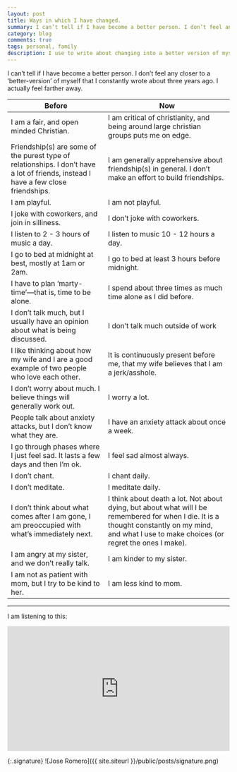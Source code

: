 ```yaml
---
layout: post
title: Ways in which I have changed.
summary: I can’t tell if I have become a better person. I don’t feel any closer to a ‘better-version’ of myself that I constantly wrote about three years ago. I actually feel farther away. 
category: blog
comments: true
tags: personal, family
description: I use to write about changing into a better version of myself. I am not sure that is happening. These are ways in which I have changed over the last couple of years.
---
```



I can’t tell if I have become a better person. I don’t feel any closer to a ‘better-version’ of myself that I constantly wrote about three years ago. I actually feel farther away.

| Before    | Now   |
| ------------------------------------------------------------------------- | ------------------------------------------------------------------------- |
| I am a fair, and open minded Christian.                                                                                            | I am critical of christianity, and being around large christian groups puts me on edge.                                                                                                            |
| Friendship(s) are some of the purest type of relationships. I don’t have a lot of friends, instead I have a few close friendships. | I am generally apprehensive about friendship(s) in general. I don’t make an effort to build friendships.                                                                                           |
| I am playful.                                                                                                                      | I am not playful.                                                                                                                                                                                  |
| I joke with coworkers, and join in silliness.                                                                                      | I don’t joke with coworkers.                                                                                                                                                                       |
| I listen to 2 - 3 hours of music a day.                                                                                            | I listen to music 10 - 12 hours a day.                                                                                                                                                             |
| I go to bed at midnight at best, mostly at 1am or 2am.                                                                             | I go to bed at least 3 hours before midnight.                                                                                                                                                      |
| I have to plan ‘marty-time’—that is, time to be alone.                                                                             | I spend about three times as much time alone as I did before.                                                                                                                                      |
| I don’t talk much, but I usually have an opinion about what is being discussed.                                                    | I don’t talk much outside of work                                                                                                                                                                  |
| I like thinking about how my wife and I are a good example of two people who love each other.                                      | It is continuously present before me, that my wife believes that I am a jerk/asshole.                                                                                                              |
| I don’t worry about much. I believe things will generally work out.                                                                | I worry a lot.                                                                                                                                                                                     |
| People talk about anxiety attacks, but I don’t know what they are.                                                                 | I have an anxiety attack about once a week.                                                                                                                                                        |
| I go through phases where I just feel sad. It lasts a few days and then I’m ok.                                                    | I feel sad almost always.                                                                                                                                                                          |
| I don’t chant.                                                                                                                     | I chant daily.                                                                                                                                                                                     |
| I don’t meditate.                                                                                                                  | I meditate daily.                                                                                                                                                                                  |
| I don’t think about what comes after I am gone, I am preoccupied with what’s immediately next.                                     | I think about death a lot. Not about dying, but about what will I be remembered for when I die. It is a thought constantly on my mind, and what I use to make choices (or regret the ones I make). |
| I am angry at my sister, and we don’t really talk.                                                                                 | I am kinder to my sister.                                                                                                                                                                          |
| I am not as patient with mom, but I try to be kind to her.                                                                         | I am less kind to mom.                                                                                                                                                                             |

---- 
I am listening to this:
<style>.embed-container { position: relative; padding-bottom: 56.25%; height: 0; overflow: hidden; max-width: 100%; } .embed-container iframe, .embed-container object, .embed-container embed { position: absolute; top: 0; left: 0; width: 100%; height: 100%; }</style>
<div class='embed-container'><iframe src='https://www.youtube.com/embed/gzlZEJrZ_TQ' frameborder='0' allowfullscreen></iframe></div>

{:.signature}
![Jose Romero]({{ site.siteurl }}/public/posts/signature.png)